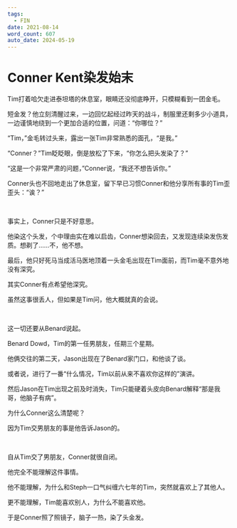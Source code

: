 ```yaml
---
tags:
  - FIN
date: 2021-08-14
word_count: 607
auto_date: 2024-05-19
---
```


# Conner Kent染发始末

Tim打着哈欠走进泰坦塔的休息室，眼睛还没彻底睁开，只模糊看到一团金毛。

短金发？他立刻清醒过来，一边回忆起经过昨天的战斗，制服里还剩多少小道具，一边谨慎地绕到一个更加合适的位置，问道：“你哪位？”

“Tim，”金毛转过头来，露出一张Tim非常熟悉的面孔，“是我。”

“Conner？”Tim眨眨眼，倒是放松了下来，“你怎么把头发染了？”

“这是一个非常严肃的问题，”Conner说，“我还不想告诉你。”

Conner头也不回地走出了休息室，留下早已习惯Conner和他分享所有事的Tim歪歪头：“诶？”

<br>

事实上，Conner只是不好意思。

他染这个头发，个中理由实在难以启齿，Conner想染回去，又发现连续染发伤发质。想剃了……不，他不想。

最后，他只好死马当成活马医地顶着一头金毛出现在Tim面前，而Tim毫不意外地没有深究。

其实Conner有点希望他深究。

虽然这事很丢人，但如果是Tim问，他大概就真的会说。

<br>

这一切还要从Benard说起。

Benard Dowd，Tim的第一任男朋友，任期三个星期。

他俩交往的第二天，Jason出现在了Benard家门口，和他谈了谈。

或者说，进行了一番“什么情况，Tim以前从来不喜欢你这样的”演讲。

然后Jason在Tim出现之前及时消失，Tim只能硬着头皮向Benard解释“那是我哥，他脑子有病”。

为什么Conner这么清楚呢？

因为Tim交男朋友的事是他告诉Jason的。

<br>

自从Tim交了男朋友，Conner就很自闭。

他完全不能理解这件事情。

他不能理解，为什么和Steph一口气纠缠六七年的Tim，突然就喜欢上了其他人。

更不能理解，Tim能喜欢别人，为什么不能喜欢他。

于是Conner照了照镜子，脑子一热，染了头金发。
